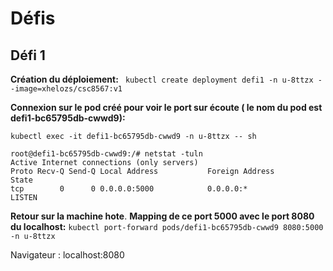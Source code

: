 # Défis

## Défi 1

**Création du déploiement:**
``` kubectl create deployment defi1 -n u-8ttzx --image=xhelozs/csc8567:v1```

**Connexion sur le pod créé pour voir le port sur écoute ( le nom du pod est defi1-bc65795db-cwwd9):** 

```kubectl exec -it defi1-bc65795db-cwwd9 -n u-8ttzx -- sh ```

```
root@defi1-bc65795db-cwwd9:/# netstat -tuln
Active Internet connections (only servers)
Proto Recv-Q Send-Q Local Address           Foreign Address         State      
tcp        0      0 0.0.0.0:5000            0.0.0.0:*               LISTEN  

```
**Retour sur la machine hote**.
**Mapping de ce port 5000 avec le port 8080 du localhost:**
``` kubectl port-forward pods/defi1-bc65795db-cwwd9 8080:5000 -n u-8ttzx ```

Navigateur : localhost:8080
